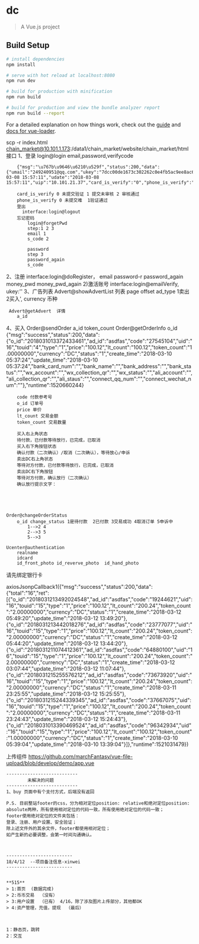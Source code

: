 # dc

> A Vue.js project

## Build Setup

``` bash
# install dependencies
npm install

# serve with hot reload at localhost:8080
npm run dev

# build for production with minification
npm run build

# build for production and view the bundle analyzer report
npm run build --report
```

For a detailed explanation on how things work, check out the [guide](http://vuejs-templates.github.io/webpack/) and [docs for vue-loader](http://vuejs.github.io/vue-loader).


scp -r index.html chain_market@10.101.1.173:/data1/chain_market/website/chain_market/html
接口
 1、登录
        login@login
        email,password,verifycode

        {"msg":"\u767b\u9646\u6210\u529f","status":200,"data":{"umail":"249240951@qq.com","ukey":"7dcc00de1673c302262c0e4fb5ac9ee8ac662760","ulevel":"1","lastlogin_date":"2018-03-08 15:57:11","udate":"2018-03-08 15:57:11","uip":"10.101.21.37","card_is_verify":"0","phone_is_verify":"0","phone":""},"runtime":1520496650}

        card_is_verify 0 未提交验证 1 提交未审核 2 审核通过
        phone_is_verify 0 未提交难  1验证通过
        登出
          interface:login@logout
        忘记密码
            login@forgetPwd
            step:1 2 3
            email 1
            s_code 2

            password
            step 3
            password_again
            s_code

 2、注册
        interface:login@doRegister，
        email
        password-r
        password_again
        money_pwd
        money_pwd_again
    2)激活账号
        interface:login@emailVerify,
        ukey:''
3、广告列表
     Advert@showAdvertList  列表
        page offset  ad_type 1卖出  2买入',   currency  币种
    
     Advert@getAdvert  详情
        a_id
4、买入
    Order@sendOrder 
        a_id
        token_count
    Order@getOrderInfo
        o_id
       {"msg":"success","status":200,"data":{"o_id":"2018031013372433461","ad_id":"asdfas","code":"27545104","uid":"16","touid":"4","type":"1","price":"100.12","lt_count":"100.12","token_count":"1.00000000","currency":"DC","status":"1","create_time":"2018-03-10 05:37:24","update_time":"2018-03-10 05:37:24","bank_card_num":"","bank_name":"","bank_address":"","bank_status":"","wx_account":"","wx_collection_qr":"","wx_status":"","ali_account":"","ali_collection_qr":"","ali_staus":"","connect_qq_num":"","connect_wechat_num":""},"runtime":1520660244}

        code 付款参考号
        o_id 订单号
        price 单价
        lt_count 交易金额
        token_count 交易数量 

        买入右上角状态
        待付款，已付款等待放行，已完成，已取消
        买入右下角按钮状态
        确认付款（二次确认）/取消（二次确认），等待放心/申诉
        卖出DC右上角状态
        等待对方付款，已付款等待放行，已完成，已取消
        卖出DC右下角按钮
        等待对方付款，确认放行（二次确认）
        确认放行提示文字：





    Order@changeOrderStatus
        o_id change_status 1是待付款  2已付款 3交易成功 4取消订单 5申诉中
            1-->2 4
            2-->3 5
            5-->3

    Ucenter@authentication
        realname
        idcard
        id_front_photo id_reverve_photo  id_hand_photo


   请先绑定银行卡



   axiosJsonpCallback1({"msg":"success","status":200,"data":{"total":"16","ret":[{"o_id":"2018031213492024548","ad_id":"asdfas","code":"19244621","uid":"16","touid":"15","type":"1","price":"100.12","lt_count":"200.24","token_count":"2.00000000","currency":"DC","status":"1","create_time":"2018-03-12 05:49:20","update_time":"2018-03-12 13:49:20"},{"o_id":"2018031213442018276","ad_id":"asdfas","code":"23777077","uid":"16","touid":"15","type":"1","price":"100.12","lt_count":"200.24","token_count":"2.00000000","currency":"DC","status":"1","create_time":"2018-03-12 05:44:20","update_time":"2018-03-12 13:44:20"},{"o_id":"2018031211074412361","ad_id":"asdfas","code":"64880100","uid":"16","touid":"15","type":"1","price":"100.12","lt_count":"200.24","token_count":"2.00000000","currency":"DC","status":"1","create_time":"2018-03-12 03:07:44","update_time":"2018-03-12 11:07:44"},{"o_id":"2018031215255576212","ad_id":"asdfas","code":"73673920","uid":"16","touid":"15","type":"1","price":"100.12","lt_count":"200.24","token_count":"2.00000000","currency":"DC","status":"1","create_time":"2018-03-11 23:25:55","update_time":"2018-03-12 15:25:55"},{"o_id":"2018031215244339345","ad_id":"asdfas","code":"37667075","uid":"16","touid":"15","type":"1","price":"100.12","lt_count":"200.24","token_count":"2.00000000","currency":"DC","status":"1","create_time":"2018-03-11 23:24:43","update_time":"2018-03-12 15:24:43"},{"o_id":"2018031013390469524","ad_id":"asdfas","code":"96342934","uid":"16","touid":"15","type":"1","price":"100.12","lt_count":"100.12","token_count":"1.00000000","currency":"DC","status":"1","create_time":"2018-03-10 05:39:04","update_time":"2018-03-10 13:39:04"}]},"runtime":1521031479})

上传组件
    https://github.com/marchFantasy/vue-file-upload/blob/develop/demo/app.vue


    ---------------------------
            未解决的问题
    ---------------------------
    1、buy 页面中有个支付方式，后端没有返回

    P.S. 目前整站footer的css，分为相对定位position: relative和绝对定位position: absolute两种，所有使用相对定位的代码一致，所有使用绝对定位的代码一致；
    footer使用绝对定位的文件夹包括：
    登录、注册、用户设置、安全验证；
    除上述文件外的其余文件，footer都使用相对定位；
    如产生新的必要调整，会第一时间沟通确认。



    -------------------------
    18/4/12  --项目备注信息-xinwei
    -------------------------


    **515**
    > 1:首页  (数据完成)
    > 2:币币交易  （没有）
    > 3:用户设置  （已有） 4/16，除了涉及图片上传部分，其他都OK
    > 4:资产管理，充值，提现  （最后）



    1：静态页，跳转
    2：交互




